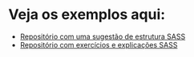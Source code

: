 # Veja os exemplos aqui:

* [Repositório com uma sugestão de estrutura SASS](https://github.com/diogocezar/dctb-sass)
* [Repositório com exercícios e explicações SASS](https://github.com/diogocezar/Curso-CSS-SASS)